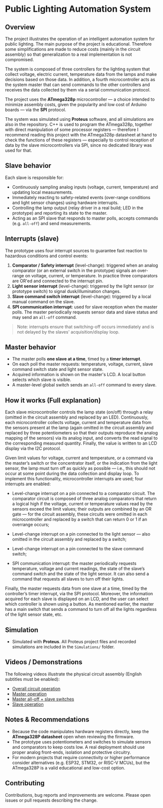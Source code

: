 # Public Lighting Automation System

## Overview

The project illustrates the operation of an intelligent automation system for public lighting. The main purpose of the project is educational. Therefore some simplifications are made to reduce costs (mainly in the circuit assembly) so that generalization to a real implementation is not compromised.

The system is composed of three controllers for the lighting system that collect voltage, electric current, temperature data from the lamps and make decisions based on those data. In addition, a fourth microcontroller acts as the system master that can send commands to the other controllers and receives the data collected by them via a serial communication protocol.

The project uses the **ATmega328p** microcontroller — a choice intended to minimize assembly costs, given the popularity and low cost of Arduino boards — via the **SPI** protocol.

The system was simulated using **Proteus** software, and all simulations are also in the repository. C++ is used to program the ATmega328p, together with direct manipulation of some processor registers — therefore I recommend reading this project with the ATmega328p datasheet at hand to check the functions of these registers — especially to control reception of data by the slave microcontrollers via SPI, since no dedicated library was used for that.

## Slave behavior

Each slave is responsible for:

- Continuously sampling analog inputs (voltage, current, temperature) and updating local measurements.  
- Immediately reacting to safety-related events (over-range conditions and light sensor changes) using hardware interrupts.  
- Controlling the lamp output (relay driver in a real build; LED in the prototype) and reporting its state to the master.  
- Acting as an SPI slave that responds to master polls, accepts commands (e.g. `all-off`) and send measurements.

## Interrupts (slave)

The prototype uses four interrupt sources to guarantee fast reaction to hazardous conditions and control events:

1. **Comparator / Safety interrupt** (level-change): triggered when an analog comparator (or an external switch in the prototype) signals an over-range on voltage, current, or temperature. In practice three comparators are OR'ed and connected to the interrupt pin.
2. **Light sensor interrupt** (level-change): triggered by the light sensor (or prototype switch) to signal dusk/illumination changes.
3. **Slave command switch interrupt** (level-change): triggered by a local manual command on the slave.
4. **SPI communication interrupt**: used for slave reception when the master polls. The master periodically requests sensor data and slave status and may send an `all-off` command.

> Note: interrupts ensure that switching-off occurs immediately and is not delayed by the slaves' acquisition/display loop.

## Master behavior

* The master polls **one slave at a time**, timed by a **timer interrupt**.
* On each poll the master requests: temperature, voltage, current, slave command switch state and light sensor state.
* Acquired information is shown on the master's LCD. A local button selects which slave is visible.
* A master-level global switch sends an `all-off` command to every slave.

## How it works (Full explanation)

Each slave microcontroller controls the lamp state (on/off) through a relay (omitted in the circuit assembly and replaced by an LED). Continuously, each microcontroller collects voltage, current and temperature data from the sensors present at the lamp (again omitted in the circuit assembly and replaced by three potentiometers so that their outputs reproduce the analog mapping of the sensors) via its analog input, and converts the read signal to the corresponding measured quantity. Finally, the value is written to an LCD display via the I2C protocol.

Given limit values for voltage, current and temperature, or a command via the master’s switch or the concentrator itself, or the indication from the light sensor, the lamp must turn off as quickly as possible — i.e., this should not occur at some point during the data collection and display loop. To implement this functionality, microcontroller interrupts are used; four interrupts are enabled:

* Level-change interrupt on a pin connected to a comparator circuit. The comparator circuit is composed of three analog comparators that return a logical high if the voltage, current or temperature values read by the sensors exceed the limit values; their outputs are combined by an OR gate — for the circuit assembly, these circuits were omitted in each microcontroller and replaced by a switch that can return 0 or 1 if an overrange occurs;

* Level-change interrupt on a pin connected to the light sensor — also omitted in the circuit assembly and replaced by a switch;

* Level-change interrupt on a pin connected to the slave command switch;

* SPI communication interrupt: the master periodically requests temperature, voltage and current readings, the state of the slave’s command switch and the state of the light sensor. It can also send a command that requests all slaves to turn off their lights.

Finally, the master requests data from one slave at a time, timed by the controller’s timer interrupt, via the SPI protocol. Moreover, the information acquired for each slave is displayed on an LCD, and the user can select which controller is shown using a button. As mentioned earlier, the master has a main switch that sends a command to turn off all the lights regardless of the light sensor state, etc.


## Simulation

* Simulated with **Proteus**. All Proteus project files and recorded simulations are included in the `Simulations/` folder.


## Videos / Demonstrations

The following videos illustrate the physical circuit assembly (English subtitles must be enabled):
* [Overall circuit operation](https://www.youtube.com/watch?v=ur7O8wWbcbM)
* [Master operation](https://youtube.com/shorts/-HkSp_af6P0)
* [Master all-off + slave switches](https://youtube.com/shorts/ae5NhZZ41S8)
* [Slave operation](https://youtube.com/shorts/8YufgrUaJ8M)


## Notes & Recommendations

* Because the code manipulates hardware registers directly, keep the **ATmega328P datasheet** open when reviewing the firmware.
* The prototype uses potentiometers and switches to simulate sensors and comparators to keep costs low. A real deployment should use proper analog front-ends, isolation and protective circuitry.
* For modern projects that require connectivity or higher performance consider alternatives (e.g. ESP32, STM32, or RISC-V MCUs), but the ATmega328P is a valid educational and low-cost option.

## Contributing

Contributions, bug reports and improvements are welcome. Please open issues or pull requests describing the change.
